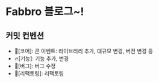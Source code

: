 # Fabbro 블로그~!

## 커밋 컨벤션
* 🚀[코어]: 큰 이벤트: 라이브러리 추가, 대규모 변경, 버전 변경 등
* 🔥[기능]: 기능 추가, 변경
* 🐞[버그]: 버그 수정
* 💪[리팩토링]: 리팩토링
